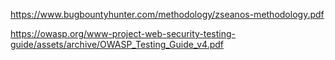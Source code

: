 https://www.bugbountyhunter.com/methodology/zseanos-methodology.pdf

https://owasp.org/www-project-web-security-testing-guide/assets/archive/OWASP_Testing_Guide_v4.pdf